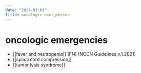 ```yaml
---
date: "2024-01-01"
title: oncologic emergencies
---
```



# oncologic emergencies

* [[fever and neutropenia]] (FN) (NCCN Guidelines v.1.2021)
* [[spinal cord compression]]
* [[tumor lysis syndrome]]

